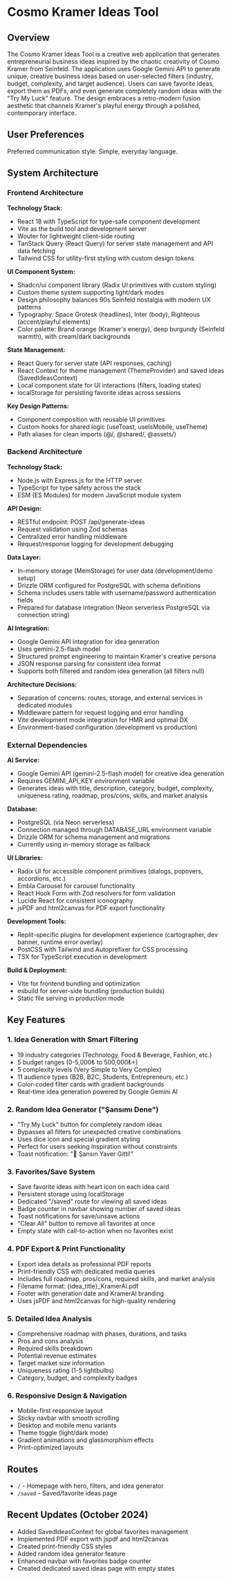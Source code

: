 # Cosmo Kramer Ideas Tool

## Overview

The Cosmo Kramer Ideas Tool is a creative web application that generates entrepreneurial business ideas inspired by the chaotic creativity of Cosmo Kramer from Seinfeld. The application uses Google Gemini API to generate unique, creative business ideas based on user-selected filters (industry, budget, complexity, and target audience). Users can save favorite ideas, export them as PDFs, and even generate completely random ideas with the "Try My Luck" feature. The design embraces a retro-modern fusion aesthetic that channels Kramer's playful energy through a polished, contemporary interface.

## User Preferences

Preferred communication style: Simple, everyday language.

## System Architecture

### Frontend Architecture

**Technology Stack:**
- React 18 with TypeScript for type-safe component development
- Vite as the build tool and development server
- Wouter for lightweight client-side routing
- TanStack Query (React Query) for server state management and API data fetching
- Tailwind CSS for utility-first styling with custom design tokens

**UI Component System:**
- Shadcn/ui component library (Radix UI primitives with custom styling)
- Custom theme system supporting light/dark modes
- Design philosophy balances 90s Seinfeld nostalgia with modern UX patterns
- Typography: Space Grotesk (headlines), Inter (body), Righteous (accent/playful elements)
- Color palette: Brand orange (Kramer's energy), deep burgundy (Seinfeld warmth), with cream/dark backgrounds

**State Management:**
- React Query for server state (API responses, caching)
- React Context for theme management (ThemeProvider) and saved ideas (SavedIdeasContext)
- Local component state for UI interactions (filters, loading states)
- localStorage for persisting favorite ideas across sessions

**Key Design Patterns:**
- Component composition with reusable UI primitives
- Custom hooks for shared logic (useToast, useIsMobile, useTheme)
- Path aliases for clean imports (@/, @shared/, @assets/)

### Backend Architecture

**Technology Stack:**
- Node.js with Express.js for the HTTP server
- TypeScript for type safety across the stack
- ESM (ES Modules) for modern JavaScript module system

**API Design:**
- RESTful endpoint: POST /api/generate-ideas
- Request validation using Zod schemas
- Centralized error handling middleware
- Request/response logging for development debugging

**Data Layer:**
- In-memory storage (MemStorage) for user data (development/demo setup)
- Drizzle ORM configured for PostgreSQL with schema definitions
- Schema includes users table with username/password authentication fields
- Prepared for database integration (Neon serverless PostgreSQL via connection string)

**AI Integration:**
- Google Gemini API integration for idea generation
- Uses gemini-2.5-flash model
- Structured prompt engineering to maintain Kramer's creative persona
- JSON response parsing for consistent idea format
- Supports both filtered and random idea generation (all filters null)

**Architecture Decisions:**
- Separation of concerns: routes, storage, and external services in dedicated modules
- Middleware pattern for request logging and error handling
- Vite development mode integration for HMR and optimal DX
- Environment-based configuration (development vs production)

### External Dependencies

**AI Service:**
- Google Gemini API (gemini-2.5-flash model) for creative idea generation
- Requires GEMINI_API_KEY environment variable
- Generates ideas with title, description, category, budget, complexity, uniqueness rating, roadmap, pros/cons, skills, and market analysis

**Database:**
- PostgreSQL (via Neon serverless)
- Connection managed through DATABASE_URL environment variable
- Drizzle ORM for schema management and migrations
- Currently using in-memory storage as fallback

**UI Libraries:**
- Radix UI for accessible component primitives (dialogs, popovers, accordions, etc.)
- Embla Carousel for carousel functionality
- React Hook Form with Zod resolvers for form validation
- Lucide React for consistent iconography
- jsPDF and html2canvas for PDF export functionality

**Development Tools:**
- Replit-specific plugins for development experience (cartographer, dev banner, runtime error overlay)
- PostCSS with Tailwind and Autoprefixer for CSS processing
- TSX for TypeScript execution in development

**Build & Deployment:**
- Vite for frontend bundling and optimization
- esbuild for server-side bundling (production builds)
- Static file serving in production mode

## Key Features

### 1. Idea Generation with Smart Filtering
- 19 industry categories (Technology, Food & Beverage, Fashion, etc.)
- 5 budget ranges (0-5,000₺ to 500,000₺+)
- 5 complexity levels (Very Simple to Very Complex)
- 11 audience types (B2B, B2C, Students, Entrepreneurs, etc.)
- Color-coded filter cards with gradient backgrounds
- Real-time idea generation powered by Google Gemini AI

### 2. Random Idea Generator ("Şansımı Dene")
- "Try My Luck" button for completely random ideas
- Bypasses all filters for unexpected creative combinations
- Uses dice icon and special gradient styling
- Perfect for users seeking inspiration without constraints
- Toast notification: "🎲 Şansın Yaver Gitti!"

### 3. Favorites/Save System
- Save favorite ideas with heart icon on each idea card
- Persistent storage using localStorage
- Dedicated "/saved" route for viewing all saved ideas
- Badge counter in navbar showing number of saved ideas
- Toast notifications for save/unsave actions
- "Clear All" button to remove all favorites at once
- Empty state with call-to-action when no favorites exist

### 4. PDF Export & Print Functionality
- Export idea details as professional PDF reports
- Print-friendly CSS with dedicated media queries
- Includes full roadmap, pros/cons, required skills, and market analysis
- Filename format: {idea_title}_KramerAI.pdf
- Footer with generation date and KramerAI branding
- Uses jsPDF and html2canvas for high-quality rendering

### 5. Detailed Idea Analysis
- Comprehensive roadmap with phases, durations, and tasks
- Pros and cons analysis
- Required skills breakdown
- Potential revenue estimates
- Target market size information
- Uniqueness rating (1-5 lightbulbs)
- Category, budget, and complexity badges

### 6. Responsive Design & Navigation
- Mobile-first responsive layout
- Sticky navbar with smooth scrolling
- Desktop and mobile menu variants
- Theme toggle (light/dark mode)
- Gradient animations and glassmorphism effects
- Print-optimized layouts

## Routes
- `/` - Homepage with hero, filters, and idea generator
- `/saved` - Saved/favorite ideas page

## Recent Updates (October 2024)
- Added SavedIdeasContext for global favorites management
- Implemented PDF export with jspdf and html2canvas
- Created print-friendly CSS styles
- Added random idea generator feature
- Enhanced navbar with favorites badge counter
- Created dedicated saved ideas page with empty states